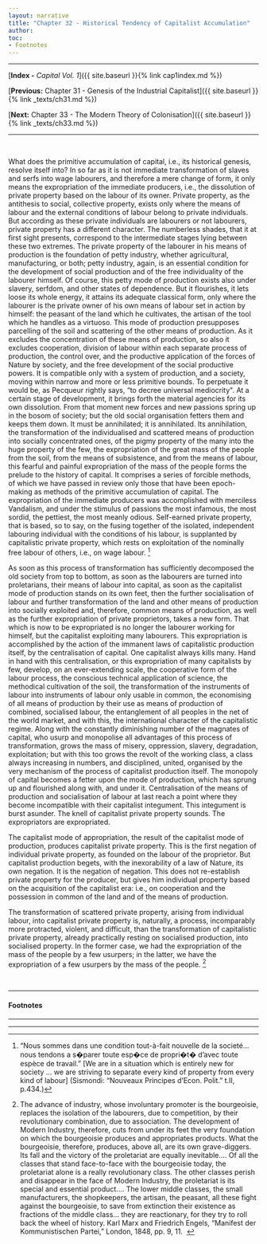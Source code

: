 ```yaml
---
layout: narrative
title: "Chapter 32 - Historical Tendency of Capitalist Accumulation"
author:
toc:
- Footnotes
---
```

* * *

[**Index -** *Capital Vol. 1*]({{ site.baseurl }}{% link cap1index.md %})

[**Previous:** Chapter 31 - Genesis of the Industrial Capitalist]({{ site.baseurl }}{% link _texts/ch31.md %})

[**Next:** Chapter 33 - The Modern Theory of Colonisation]({{ site.baseurl }}{% link _texts/ch33.md %})

* * *


&#160;

What does the primitive accumulation of capital, i.e.,
its historical genesis, resolve itself into? In so far as it is not immediate
transformation of slaves and serfs into wage labourers, and therefore a
mere change of form, it only means the expropriation of the immediate producers,
i.e., the dissolution of private property based on the labour of
its owner. Private property, as the antithesis to social, collective property,
exists only where the means of labour and the external conditions of labour
belong to private individuals. But according as these private individuals
are labourers or not labourers, private property has a different character.
The numberless shades, that it at first sight presents, correspond to the
intermediate stages lying between these two extremes. The private property
of the labourer in his means of production is the foundation of petty industry,
whether agricultural, manufacturing, or both; petty industry, again, is
an essential condition for the development of social production and of
the free individuality of the labourer himself. Of course, this petty mode
of production exists also under slavery, serfdom, and other states of dependence.
But it flourishes, it lets loose its whole energy, it attains its adequate
classical form, only where the labourer is the private owner of his own
means of labour set in action by himself: the peasant of the land which
he cultivates, the artisan of the tool which he handles as a virtuoso.
This mode of production presupposes parcelling of the soil and scattering
of the other means of production. As it excludes the concentration of these
means of production, so also it excludes cooperation, division of labour
within each separate process of production, the control over, and the productive
application of the forces of Nature by society, and the free development
of the social productive powers. It is compatible only with a system of
production, and a society, moving within narrow and more or less primitive
bounds. To perpetuate it would be, as Pecqueur rightly says, &#8220;to decree
universal mediocrity". At a certain stage of development, it brings forth
the material agencies for its own dissolution. From that moment new forces
and new passions spring up in the bosom of society; but the old social
organisation fetters them and keeps them down. It must be annihilated;
it is annihilated. Its annihilation, the transformation of the individualised
and scattered means of production into socially concentrated ones, of the
pigmy property of the many into the huge property of the few, the expropriation
of the great mass of the people from the soil, from the means of subsistence,
and from the means of labour, this fearful and painful expropriation of
the mass of the people forms the prelude to the history of capital. It
comprises a series of forcible methods, of which we have passed in review
only those that have been epoch-making as methods of the primitive accumulation
of capital. The expropriation of the immediate producers was accomplished
with merciless Vandalism, and under the stimulus of passions the most infamous,
the most sordid, the pettiest, the most meanly odious. Self-earned private
property, that is based, so to say, on the fusing together of the isolated,
independent labouring individual with the conditions of his labour, is supplanted
by capitalistic private property, which rests on exploitation of the nominally
free labour of others, i.e., on wage labour. [^1]

As soon as this process of transformation has sufficiently decomposed
the old society from top to bottom, as soon as the labourers are turned
into proletarians, their means of labour into capital, as soon as the capitalist
mode of production stands on its own feet, then the further socialisation
of labour and further transformation of the land and other means of production
into socially exploited and, therefore, common means of production, as
well as the further expropriation of private proprietors, takes a new form.
That which is now to be expropriated is no longer the labourer working for
himself, but the capitalist exploiting many labourers. This expropriation
is accomplished by the action of the immanent laws of capitalistic production
itself, by the centralisation of capital. One capitalist always kills many.
Hand in hand with this centralisation, or this expropriation of many capitalists
by few, develop, on an ever-extending scale, the cooperative form of the
labour process, the conscious technical application of science, the methodical
cultivation of the soil, the transformation of the instruments of labour
into instruments of labour only usable in common, the economising of all
means of production by their use as means of production of combined, socialised
labour, the entanglement of all peoples in the net of the world market,
and with this, the international character of the capitalistic regime.
Along with the constantly diminishing number of the magnates of capital,
who usurp and monopolise all advantages of this process of transformation,
grows the mass of misery, oppression, slavery, degradation, exploitation;
but with this too grows the revolt of the working class, a class always
increasing in numbers, and disciplined, united, organised by the very mechanism
of the process of capitalist production itself. The monopoly of capital
becomes a fetter upon the mode of production, which has sprung up and flourished
along with, and under it. Centralisation of the means of production and
socialisation of labour at last reach a point where they become incompatible
with their capitalist integument. This integument is burst asunder. The
knell of capitalist private property sounds. The expropriators are expropriated.


The capitalist mode of appropriation, the result of the capitalist
mode of production, produces capitalist private property. This is the first
negation of individual private property, as founded on the labour of the
proprietor. But capitalist production begets, with the inexorability of
a law of Nature, its own negation. It is the negation of negation. This
does not re-establish private property for the producer, but gives him
individual property based on the acquisition of the capitalist era: i.e.,
on cooperation and the possession in common of the land and of the means
of production.


The transformation of scattered private property, arising
from individual labour, into capitalist private property is, naturally,
a process, incomparably more protracted, violent, and difficult, than the
transformation of capitalistic private property, already practically resting
on socialised production, into socialised property. In the former case,
we had the expropriation of the mass of the people by a few usurpers; in
the latter, we have the expropriation of a few usurpers by the mass of
the people. [^2]

&nbsp;




* * *

#### Footnotes

* * *

[^1]: &#8220;Nous sommes dans une condition tout-&agrave;-fait
nouvelle de la societ&eacute;... nous tendons a s�parer toute esp�ce de
propri�t� d&#8217;avec toute esp&egrave;ce de travail.&#8221;  [We are in a situation which is entirely new for society ...  we are striving to separate every kind of property from every kind of labour]  (Sismondi: &#8220;Nouveaux
Principes d&#8217;Econ. Polit.&#8221; t.II, p.434.)

[^2]: The advance of industry, whose involuntary
promoter is the bourgeoisie, replaces the isolation of the labourers, due
to competition, by their revolutionary combination, due to association.
The development of Modern Industry, therefore, cuts from under its feet
the very foundation on which the bourgeoisie produces and appropriates
products. What the bourgeoisie, therefore, produces, above all, are its
own grave-diggers. Its fall and the victory of the proletariat are equally
inevitable.... Of all the classes that stand face-to-face with the bourgeoisie
today, the proletariat alone is a really revolutionary class. The other
classes perish and disappear in the face of Modern Industry, the proletariat
is its special and essential product.... The lower middle classes, the
small manufacturers, the shopkeepers, the artisan, the peasant, all these
fight against the bourgeoisie, to save from extinction their existence
as fractions of the middle class... they are reactionary, for they try
to roll back the wheel of history. Karl Marx and Friedrich Engels, &#8220;Manifest
der Kommunistischen Partei,&#8221; London, 1848, pp. 9, 11.
&nbsp;


* * *
